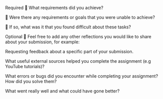 Required
🎯 What requirements did you achieve?


🎯 Were there any requirements or goals that you were unable to achieve?


🎯 If so, what was it that you found difficult about these tasks?


Optional
🏹 Feel free to add any other reflections you would like to share about your submission, for example:

Requesting feedback about a specific part of your submission.

What useful external sources helped you complete the assignment (e.g YouTube tutorials)?

What errors or bugs did you encounter while completing your assignment? How did you solve them?

What went really well and what could have gone better?